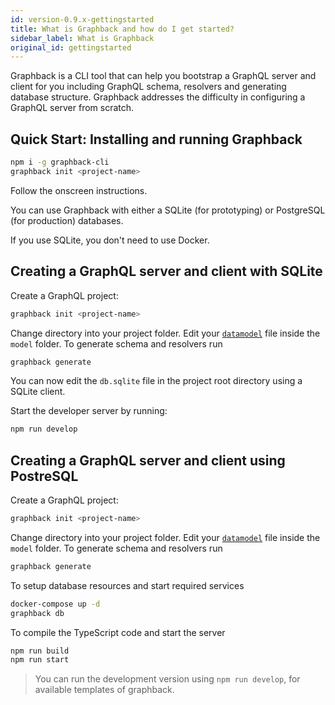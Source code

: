 ```yaml
---
id: version-0.9.x-gettingstarted
title: What is Graphback and how do I get started?
sidebar_label: What is Graphback
original_id: gettingstarted
---
```


Graphback is a CLI tool that can help you bootstrap a GraphQL server and client for you including GraphQL schema, resolvers and generating database structure. Graphback addresses the difficulty in configuring a GraphQL server from scratch.

## Quick Start: Installing and running Graphback
```bash
npm i -g graphback-cli
graphback init <project-name>
```
Follow the onscreen instructions.

You can use Graphback with either a SQLite (for prototyping) or PostgreSQL (for production) databases.

If you use SQLite, you don't need to use Docker.

## Creating a GraphQL server and client with SQLite

Create a GraphQL project:
```bash
graphback init <project-name>
```

Change directory into your project folder. Edit your [`datamodel`](/docs/datamodel) file inside the `model` folder. To generate schema and resolvers run 
```bash
graphback generate
``` 

You can now edit the `db.sqlite` file in the project root directory using a SQLite client. 

Start the developer server by running:

```bash
npm run develop
```

## Creating a GraphQL server and client using PostreSQL


Create a GraphQL project:
```bash
graphback init <project-name>
```

Change directory into your project folder. Edit your [`datamodel`](/docs/datamodel) file inside the `model` folder. To generate schema and resolvers run 
```bash
graphback generate
``` 

To setup database resources and start required services
```bash
docker-compose up -d
graphback db
```

To compile the TypeScript code and start the server
```bash
npm run build
npm run start
```

> You can run the development version using `npm run develop`, for available templates of graphback.